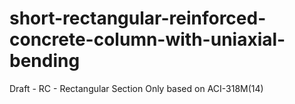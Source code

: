 # short-rectangular-reinforced-concrete-column-with-uniaxial-bending
Draft - RC - Rectangular Section Only based on ACI-318M(14)
